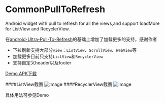 # CommonPullToRefresh
Android widget with pull to refresh for all the views,and support loadMore for ListView and RecyclerView.

在[android-Ultra-Pull-To-Refresh](https://github.com/liaohuqiu/android-Ultra-Pull-To-Refresh)的基础上增加了加载更多的支持，感谢作者

* 下拉刷新支持大部分`view`：`ListView`、`ScrollView`、`WebView`等
* 加载更多目前只支持`ListView`和`RecyclerView`
* 支持自定义header以及footer

[Demo APK下载](https://github.com/Chanven/CommonPullToRefresh/blob/master/raw/CommonPullToRefresh_Demo.apk)

####ListView截图
 ![Image](https://github.com/Chanven/CommonPullToRefresh/blob/master/raw/listview.gif)
####RecyclerView截图
 ![Image](https://github.com/Chanven/CommonPullToRefresh/blob/master/raw/recyclerview.gif)
 

 具体用法可参见Demo
 

